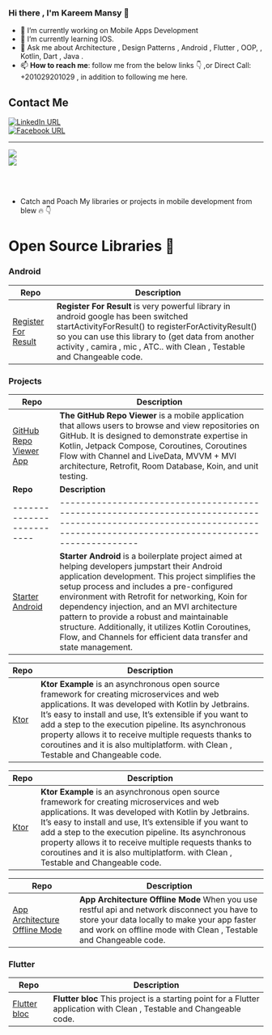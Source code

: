 ### Hi there , I'm Kareem Mansy 👋

- 🔭 I’m currently working on Mobile Apps Development
- 🌱 I’m currently learning IOS.
- 💬 Ask me about Architecture , Design Patterns , Android , Flutter , OOP, , Kotlin, Dart , Java . 
- 📫 **How to reach me**: follow me from the below links :point_down: ,or Direct Call: +201029201029 , in addition to following me here.

## Contact Me

[![LinkedIn URL](https://img.shields.io/static/v1?color=green&label=linkedin&logo=linkedin&logoColor=blue&style=for-the-badge&message=Connect)](https://www.linkedin.com/in/kareem-mansy-98486312b/)
<br />
[![Facebook URL](https://img.shields.io/static/v1?color=green&label=Facebook&logo=Facebook&logoColor=blue&style=for-the-badge&message=Connect)](https://www.facebook.com/KareemMansy123)

<!-- /https://github.com/anuraghazra/github-readme-stats#themes -->
<hr/>
<a href="https://github.com/KareemMansy123">
  <img align="center" src="https://github-readme-stats.vercel.app/api?username=KareemMansy123&count_private=true&show_icons=true&theme=gruvbox&hide_border=false%22" />
</a>

<br />

<a href="https://github.com/KareemMansy123">
  <img align="center" src="https://github-readme-stats.vercel.app/api/top-langs/?username=KareemMansy123&layout=compact&theme=synthwave&hide_border=false" />
</a>

<br /> <br /> 
 - Catch and Poach My libraries or projects in mobile development from blew 🔥 👇

# Open Source Libraries 🔔

### Android

|       **Repo**                                                                   |                     **Description**                                                                             |
| ------------------------- | -----------------------------------------------------------------------------------------------------------------------------------------------------------------------|
|   [Register For Result]([https://github.com/KareemMansy123/register-for-result)   |  **Register For Result**  is very powerful library in android google has been switched startActivityForResult() to registerForActivityResult() so you can use this library to (get data from another activity , camira , mic , ATC.. with Clean , Testable and Changeable code. 

### Projects

|       **Repo**                                                                   |                     **Description**                                                                             |
| ------------------------- | -----------------------------------------------------------------------------------------------------------------------------------------------------------------------|
|   [GitHub Repo Viewer App]((https://github.com/KareemMansy123/GitHub-Repo-Viewer-app#github-repo-viewer-app))   |  **The GitHub Repo Viewer**  is a mobile application that allows users to browse and view repositories on GitHub. It is designed to demonstrate expertise in Kotlin, Jetpack Compose, Coroutines, Coroutines Flow with Channel and LiveData, MVVM + MVI architecture, Retrofit, Room Database, Koin, and unit testing.                                     |
|       **Repo**                                                                   |                     **Description**                                                                             |
| ------------------------- | -----------------------------------------------------------------------------------------------------------------------------------------------------------------------|
|   [Starter Android]((https://github.com/KareemMansy123/StrarterAndroid))   |  **Starter Android**  is a boilerplate project aimed at helping developers jumpstart their Android application development. This project simplifies the setup process and includes a pre-configured environment with Retrofit for networking, Koin for dependency injection, and an MVI architecture pattern to provide a robust and maintainable structure. Additionally, it utilizes Kotlin Coroutines, Flow, and Channels for efficient data transfer and state management. 

|       **Repo**                                                                   |                     **Description**                                                                             |
| ------------------------- | -----------------------------------------------------------------------------------------------------------------------------------------------------------------------|
|   [Ktor](https://github.com/KareemMansy123/Ktor_Example)   |  **Ktor Example** is an asynchronous open source framework for creating microservices and web applications. It was developed with Kotlin by Jetbrains. It’s easy to install and use, It’s extensible if you want to add a step to the execution pipeline. Its asynchronous property allows it to receive multiple requests thanks to coroutines and it is also multiplatform. with Clean , Testable and Changeable code. 

|       **Repo**                                                                   |                     **Description**                                                                             |
| ------------------------- | -----------------------------------------------------------------------------------------------------------------------------------------------------------------------|
|   [Ktor](https://github.com/KareemMansy123/Ktor_Example)   |  **Ktor Example** is an asynchronous open source framework for creating microservices and web applications. It was developed with Kotlin by Jetbrains. It’s easy to install and use, It’s extensible if you want to add a step to the execution pipeline. Its asynchronous property allows it to receive multiple requests thanks to coroutines and it is also multiplatform. with Clean , Testable and Changeable code. 

|       **Repo**                                                                   |                     **Description**                                                                             |
| ------------------------- | -----------------------------------------------------------------------------------------------------------------------------------------------------------------------|
|   [App Architecture Offline Mode](https://github.com/KareemMansy123/AppArchitectureOflineMode)   |  **App Architecture Offline Mode** When you use restful api and network disconnect you have to store your data locally to make your app faster and work on offline mode with Clean , Testable and Changeable code. 

### Flutter

|       **Repo**                                                                   |                     **Description**                                                                             |
| ------------------------- | -----------------------------------------------------------------------------------------------------------------------------------------------------------------------|
|   [Flutter bloc](https://github.com/KareemMansy123/Flutter_Bloc)   |  **Flutter bloc** This project is a starting point for a Flutter application with Clean , Testable and Changeable code.                                 |


<!--


<!--
**KareemMansy123/KareemMansy123** is a ✨ _special_ ✨ repository because its `README.md` (this file) appears on your GitHub profile.

Here are some ideas to get you started:

- 🔭 I’m currently working on ...
- 🌱 I’m currently learning ...
- 👯 I’m looking to collaborate on ...
- 🤔 I’m looking for help with ...
- 💬 Ask me about ...
- 📫 How to reach me: ...
- 😄 Pronouns: ...
- ⚡ Fun fact: ...
-->
